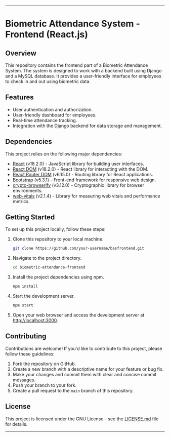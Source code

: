 
---

# Biometric Attendance System - Frontend (React.js)

## Overview

This repository contains the frontend part of a Biometric Attendance System. The system is designed to work with a backend built using Django and a MySQL database. It provides a user-friendly interface for employees to check in and out using biometric data.

## Features

- User authentication and authorization.
- User-friendly dashboard for employees.
- Real-time attendance tracking.
- Integration with the Django backend for data storage and management.

## Dependencies

This project relies on the following major dependencies:

- [React](https://reactjs.org/) (v18.2.0) - JavaScript library for building user interfaces.
- [React DOM](https://reactjs.org/docs/react-dom.html) (v18.2.0) - React library for interacting with the DOM.
- [React Router DOM](https://reactrouter.com/web/guides/quick-start) (v6.15.0) - Routing library for React applications.
- [Bootstrap](https://getbootstrap.com/) (v5.3.1) - Front-end framework for responsive web design.
- [crypto-browserify](https://www.npmjs.com/package/crypto-browserify) (v3.12.0) - Cryptographic library for browser environments.
- [web-vitals](https://web.dev/vitals/) (v2.1.4) - Library for measuring web vitals and performance metrics.

## Getting Started

To set up this project locally, follow these steps:

1. Clone this repository to your local machine.

   ```bash
   git clone https://github.com/your-username/basfrontend.git
   ```

2. Navigate to the project directory.

   ```bash
   cd biometric-attendance-frontend
   ```

3. Install the project dependencies using npm.

   ```bash
   npm install
   ```

4. Start the development server.

   ```bash
   npm start
   ```

5. Open your web browser and access the development server at [http://localhost:3000](http://localhost:3000).

## Contributing

Contributions are welcome! If you'd like to contribute to this project, please follow these guidelines:

1. Fork the repository on GitHub.
2. Create a new branch with a descriptive name for your feature or bug fix.
3. Make your changes and commit them with clear and concise commit messages.
4. Push your branch to your fork.
5. Create a pull request to the `main` branch of this repository.

## License

This project is licensed under the GNU License - see the [LICENSE.md](https://www.gnu.org/licenses/gpl-3.0.en.html) file for details.

---

